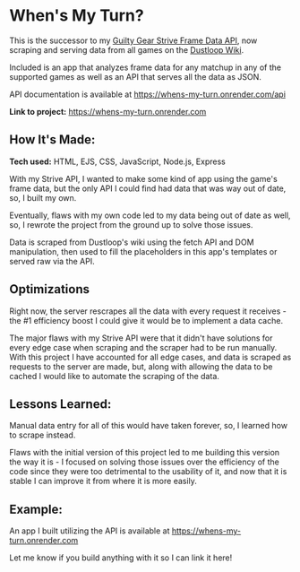 # When's My Turn?
This is the successor to my [Guilty Gear Strive Frame Data API](https://github.com/anitanotto/ggst-framedata), now scraping and serving data from all games on the [Dustloop Wiki](https://www.dustloop.com/w).

Included is an app that analyzes frame data for any matchup in any of the supported games as well as an API that serves all the data as JSON.

API documentation is available at https://whens-my-turn.onrender.com/api

**Link to project:** https://whens-my-turn.onrender.com

## How It's Made:

**Tech used:** HTML, EJS, CSS, JavaScript, Node.js, Express

With my Strive API, I wanted to make some kind of app using the game's frame data, but the only API I could find had data that was way out of date, so, I built my own.

Eventually, flaws with my own code led to my data being out of date as well, so, I rewrote the project from the ground up to solve those issues.

Data is scraped from Dustloop's wiki using the fetch API and DOM manipulation, then used to fill the placeholders in this app's templates or served raw via the API.

## Optimizations
Right now, the server rescrapes all the data with every request it receives - the #1 efficiency boost I could give it would be to implement a data cache.

The major flaws with my Strive API were that it didn't have solutions for every edge case when scraping and the scraper had to be run manually. With this project I have accounted for all edge cases, and data is scraped as requests to the server are made, but, along with allowing the data to be cached I would like to automate the scraping of the data.

## Lessons Learned:
Manual data entry for all of this would have taken forever, so, I learned how to scrape instead.

Flaws with the initial version of this project led to me building this version the way it is - I focused on solving those issues over the efficiency of the code since they were too detrimental to the usability of it, and now that it is stable I can improve it from where it is more easily.

## Example:
An app I built utilizing the API is available at https://whens-my-turn.onrender.com

Let me know if you build anything with it so I can link it here!
